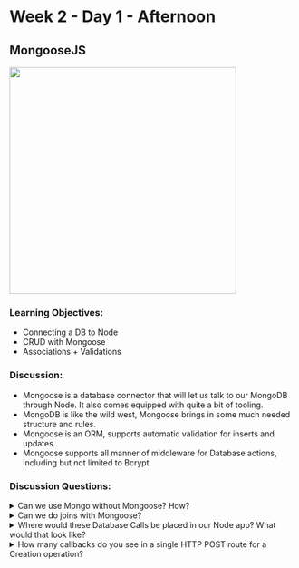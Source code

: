 # Week 2 - Day 1 - Afternoon

## MongooseJS

<img src="https://coursework.vschool.io/content/images/2015/11/mongoosejs.png" width="400" alt="">

### Learning Objectives:
* Connecting a DB to Node
* CRUD with Mongoose
* Associations + Validations

### Discussion:
* Mongoose is a database connector that will let us talk to our MongoDB through Node. It also comes equipped with quite a bit of tooling.
* MongoDB is like the wild west, Mongoose brings in some much needed structure and rules.
* Mongoose is an ORM, supports automatic validation for inserts and updates.
* Mongoose supports all manner of middleware for Database actions, including but not limited to Bcrypt

### Discussion Questions:
<details><summary>Can we use Mongo without Mongoose? How?<summary>

</details>
<details><summary>Can we do joins with Mongoose?</summary>

</details>

<details><summary>Where would these Database Calls be placed in our Node app? What would that look like?<summary>

</details>
<details><summary>How many callbacks do you see in a single HTTP POST route for a Creation operation?</summary>

</details>